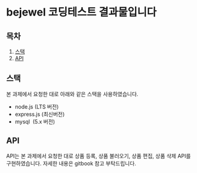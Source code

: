 # bejewel 코딩테스트 결과물입니다

## 목차
1. [스택](#스택)
2. [API](#스택)

## 스택
본 과제에서 요청한 대로 아래와 같은 스택을 사용하였습니다.

- node.js (LTS 버전)
- express.js (최신버전)
- mysql  (5.x 버전)

## API
API는 본 과제에서 요청한 대로 상품 등록, 상품 불러오기, 상품 편집, 상품 삭제 API를 구현하였습니다.
자세한 내용은 gitbook 참고 부탁드립니다.
